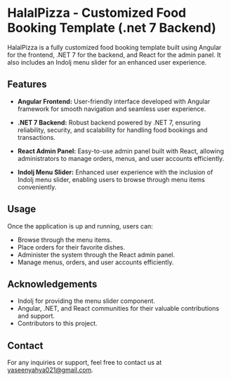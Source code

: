 # HalalPizza - Customized Food Booking Template (.net 7 Backend)

HalalPizza is a fully customized food booking template built using Angular for the frontend, .NET 7 for the backend, and React for the admin panel. It also includes an Indolj menu slider for an enhanced user experience.

## Features

- **Angular Frontend:** User-friendly interface developed with Angular framework for smooth navigation and seamless user experience.
  
- **.NET 7 Backend:** Robust backend powered by .NET 7, ensuring reliability, security, and scalability for handling food bookings and transactions.

- **React Admin Panel:** Easy-to-use admin panel built with React, allowing administrators to manage orders, menus, and user accounts efficiently.

- **Indolj Menu Slider:** Enhanced user experience with the inclusion of Indolj menu slider, enabling users to browse through menu items conveniently.


## Usage

Once the application is up and running, users can:

- Browse through the menu items.
- Place orders for their favorite dishes.
- Administer the system through the React admin panel.
- Manage menus, orders, and user accounts efficiently.


## Acknowledgements

- Indolj for providing the menu slider component.
- Angular, .NET, and React communities for their valuable contributions and support.
- Contributors to this project.

## Contact

For any inquiries or support, feel free to contact us at [yaseenyahya021@gmail.com](mailto:yaseenyahya021@gmail.com).
